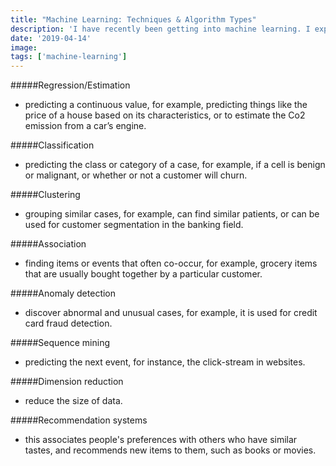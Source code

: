 ```yaml
---
title: "Machine Learning: Techniques & Algorithm Types"
description: 'I have recently been getting into machine learning. I explore the types of ML models.'
date: '2019-04-14'
image: 
tags: ['machine-learning']
---
```


#####Regression/Estimation 
- predicting a continuous value, for example, predicting things like the price of a house based on its characteristics, or to estimate the Co2 emission from a car’s engine.

#####Classification 
- predicting the class or category of a case, for example, if a cell is benign or malignant, or whether or not a customer will churn. 

#####Clustering 
- grouping similar cases, for example, can find similar patients, or can be used for customer segmentation in the banking field.

#####Association 
- finding items or events that often co-occur, for example, grocery items that are usually bought together by a particular customer. 

#####Anomaly detection
- discover abnormal and unusual cases, for example, it is used for credit card fraud detection.

#####Sequence mining 
- predicting the next event, for instance, the click-stream in websites.

#####Dimension reduction
- reduce the size of data. 

#####Recommendation systems
- this associates people's preferences with others who have similar tastes, and recommends new items to them, such as books or movies.